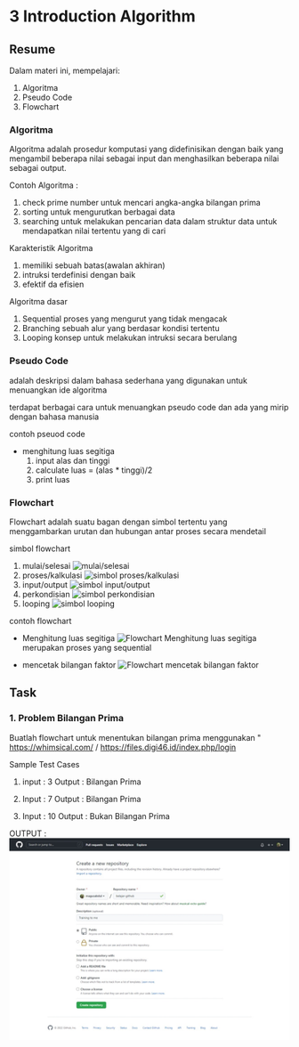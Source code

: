 # 3 Introduction Algorithm

## Resume
Dalam materi ini, mempelajari:
1. Algoritma
2. Pseudo Code
3. Flowchart 

### Algoritma
Algoritma adalah prosedur komputasi yang didefinisikan dengan baik yang mengambil beberapa nilai sebagai input dan menghasilkan beberapa nilai sebagai output.

Contoh Algoritma :
1. check prime number
untuk mencari angka-angka bilangan prima
2. sorting
untuk mengurutkan berbagai data
4. searching
untuk melakukan pencarian data dalam struktur data untuk mendapatkan nilai tertentu yang di cari

Karakteristik Algoritma
1. memiliki sebuah batas(awalan akhiran)
2. intruksi terdefinisi dengan baik
3. efektif da efisien

Algoritma dasar
1. Sequential
proses yang mengurut yang tidak mengacak
2. Branching
sebuah alur yang berdasar kondisi tertentu
3. Looping
konsep untuk melakukan intruksi secara berulang

### Pseudo Code
adalah deskripsi dalam bahasa sederhana yang digunakan untuk menuangkan ide algoritma

terdapat berbagai cara untuk menuangkan pseudo code dan ada yang mirip dengan bahasa manusia

contoh pseuod code
- menghitung luas segitiga
    1. input alas dan tinggi
    2. calculate luas = (alas * tinggi)/2
    3. print luas

### Flowchart
Flowchart adalah suatu bagan dengan simbol tertentu yang menggambarkan urutan dan hubungan antar proses secara mendetail

simbol flowchart
1. mulai/selesai 
![mulai/selesai]()
2. proses/kalkulasi
![simbol proses/kalkulasi]()
3. input/output
![simbol input/output]()
4. perkondisian
![simbol perkondisian]()
5. looping
![simbol looping]()

contoh flowchart
- Menghitung luas segitiga
![Flowchart Menghitung luas segitiga]()
merupakan proses yang sequential

- mencetak bilangan faktor
![Flowchart mencetak bilangan faktor]()


## Task
### 1. Problem Bilangan Prima
Buatlah flowchart untuk menentukan bilangan prima menggunakan "
https://whimsical.com/ / https://files.digi46.id/index.php/login

Sample Test Cases
1. input : 3
Output : Bilangan Prima

2. Input : 7
Output : Bilangan Prima

3. Input : 10
Output : Bukan Bilangan Prima

OUTPUT : 
![Buat Repository](https://github.com/magusabdul/Java-Springboot_Agus-Abdul-Malik/blob/master/2_Version%20Control%20and%20Branch%20Management%20(Git)/screenshots/Membuat-repository.jpeg)

